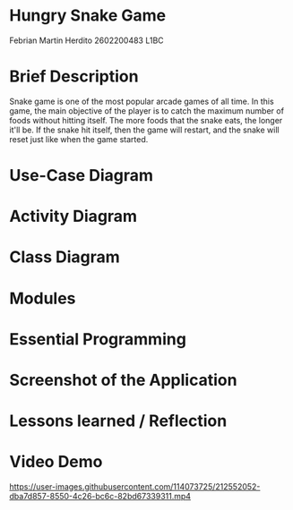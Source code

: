 # Hungry Snake Game

Febrian Martin Herdito
2602200483
L1BC

# Brief Description
Snake game is one of the most popular arcade games of all time. In this game, the main objective of the player is to catch the maximum number of foods without hitting itself. The more foods that the snake eats, the longer it'll be. If the snake hit itself, then the game will restart, and the snake will reset just like when the game started. 

# Use-Case Diagram

# Activity Diagram

# Class Diagram

# Modules

# Essential Programming

# Screenshot of the Application

# Lessons learned / Reflection

# Video Demo




https://user-images.githubusercontent.com/114073725/212552052-dba7d857-8550-4c26-bc6c-82bd67339311.mp4



